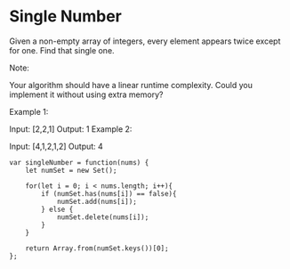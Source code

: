 # Single Number

Given a non-empty array of integers, every element appears twice except for one. Find that single one.

Note:

Your algorithm should have a linear runtime complexity. Could you implement it without using extra memory?

Example 1:

Input: [2,2,1]
Output: 1
Example 2:

Input: [4,1,2,1,2]
Output: 4

```
var singleNumber = function(nums) {
    let numSet = new Set();

    for(let i = 0; i < nums.length; i++){
        if (numSet.has(nums[i]) == false){
            numSet.add(nums[i]);
        } else {
            numSet.delete(nums[i]);
        }
    }

    return Array.from(numSet.keys())[0]; 
};
```
